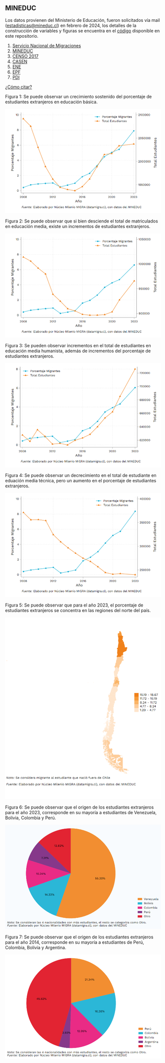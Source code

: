 ## MINEDUC
Los datos provienen del Ministerio de Educación, fueron solicitados vía mail (estadisticas@mineduc.cl) en febrero de 2024, los detalles de la construcción de variables y figuras se encuentra en el [código](https://github.com/NucleoMIGRA/Plataforma_privado/tree/main/bases/MINEDUC) disponible en este repositorio.

1. [Servicio Nacional de Migraciones](./SNM.MD)
2. [MINEDUC](./MINEDUC.MD)
3. [CENSO 2017](./CENSO.MD)
4. [CASEN](./CASEN.MD)
5. [ENE](./ENE.MD)
6. [EPF](./EPF.md)
7. [PDI](./PDI.MD)


[¿Cómo citar?](./citation.MD)


Figura 1: Se puede observar un crecimiento sostenido del porcentaje de estudiantes extranjeros en educación básica.

![image](https://github.com/NucleoMIGRA/migra/blob/main/bases/MINEDUC/figuras/figura_1.png?raw=true)

Figura 2: Se puede observar que si bien desciende el total de matriculados en educación media, existe un incrementos de estudiantes extranjeros.

![image](https://github.com/NucleoMIGRA/migra/blob/main/bases/MINEDUC/figuras/figura_2.png?raw=true)

Figura 3: Se pueden observar incrementos en el total de estudiantes en educación media humanista, además de incrementos del porcentaje de estudiantes extranjeros.

![image](https://github.com/NucleoMIGRA/migra/blob/main/bases/MINEDUC/figuras/figura_4.png?raw=true)

Figura 4: Se puede observar un decrecimiento en el total de estudiante en eduación media técnica, pero un aumento en el porcentaje de estudiantes extranjeros.

![image](https://github.com/NucleoMIGRA/migra/blob/main/bases/MINEDUC/figuras/figura_5.png?raw=true)

Figura 5: Se puede observar que para el año 2023, el porcentaje de estudiantes extranjeros se concentra en las regiones del norte del país.

![image](https://github.com/NucleoMIGRA/migra/blob/main/bases/MINEDUC/figuras/figura_6.png?raw=true)

Figura 6: Se puede observar que el origen de los estudiantes extranjeros para el año 2023, corresponde en su mayoría a estudiantes de Venezuela, Bolivia, Colombia y Perú.

![image](https://github.com/NucleoMIGRA/migra/blob/main/bases/MINEDUC/figuras/figura_7.png?raw=true)

Figura 7: Se puede observar que el origen de los estudiantes extranjeros para el año 2014, corresponde en su mayoría a estudiantes de Perú, Colombia, Bolivia y Argentina.

![image](https://github.com/NucleoMIGRA/migra/blob/main/bases/MINEDUC/figuras/figura_8.png?raw=true)

